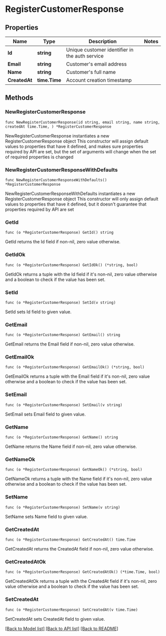 # RegisterCustomerResponse

## Properties

Name | Type | Description | Notes
------------ | ------------- | ------------- | -------------
**Id** | **string** | Unique customer identifier in the auth service | 
**Email** | **string** | Customer&#39;s email address | 
**Name** | **string** | Customer&#39;s full name | 
**CreatedAt** | **time.Time** | Account creation timestamp | 

## Methods

### NewRegisterCustomerResponse

`func NewRegisterCustomerResponse(id string, email string, name string, createdAt time.Time, ) *RegisterCustomerResponse`

NewRegisterCustomerResponse instantiates a new RegisterCustomerResponse object
This constructor will assign default values to properties that have it defined,
and makes sure properties required by API are set, but the set of arguments
will change when the set of required properties is changed

### NewRegisterCustomerResponseWithDefaults

`func NewRegisterCustomerResponseWithDefaults() *RegisterCustomerResponse`

NewRegisterCustomerResponseWithDefaults instantiates a new RegisterCustomerResponse object
This constructor will only assign default values to properties that have it defined,
but it doesn't guarantee that properties required by API are set

### GetId

`func (o *RegisterCustomerResponse) GetId() string`

GetId returns the Id field if non-nil, zero value otherwise.

### GetIdOk

`func (o *RegisterCustomerResponse) GetIdOk() (*string, bool)`

GetIdOk returns a tuple with the Id field if it's non-nil, zero value otherwise
and a boolean to check if the value has been set.

### SetId

`func (o *RegisterCustomerResponse) SetId(v string)`

SetId sets Id field to given value.


### GetEmail

`func (o *RegisterCustomerResponse) GetEmail() string`

GetEmail returns the Email field if non-nil, zero value otherwise.

### GetEmailOk

`func (o *RegisterCustomerResponse) GetEmailOk() (*string, bool)`

GetEmailOk returns a tuple with the Email field if it's non-nil, zero value otherwise
and a boolean to check if the value has been set.

### SetEmail

`func (o *RegisterCustomerResponse) SetEmail(v string)`

SetEmail sets Email field to given value.


### GetName

`func (o *RegisterCustomerResponse) GetName() string`

GetName returns the Name field if non-nil, zero value otherwise.

### GetNameOk

`func (o *RegisterCustomerResponse) GetNameOk() (*string, bool)`

GetNameOk returns a tuple with the Name field if it's non-nil, zero value otherwise
and a boolean to check if the value has been set.

### SetName

`func (o *RegisterCustomerResponse) SetName(v string)`

SetName sets Name field to given value.


### GetCreatedAt

`func (o *RegisterCustomerResponse) GetCreatedAt() time.Time`

GetCreatedAt returns the CreatedAt field if non-nil, zero value otherwise.

### GetCreatedAtOk

`func (o *RegisterCustomerResponse) GetCreatedAtOk() (*time.Time, bool)`

GetCreatedAtOk returns a tuple with the CreatedAt field if it's non-nil, zero value otherwise
and a boolean to check if the value has been set.

### SetCreatedAt

`func (o *RegisterCustomerResponse) SetCreatedAt(v time.Time)`

SetCreatedAt sets CreatedAt field to given value.



[[Back to Model list]](../README.md#documentation-for-models) [[Back to API list]](../README.md#documentation-for-api-endpoints) [[Back to README]](../README.md)


